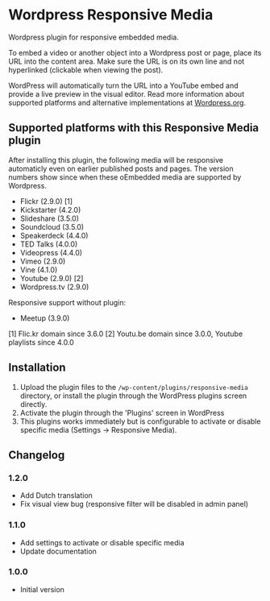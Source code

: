# Wordpress Responsive Media

Wordpress plugin for responsive embedded media.

To embed a video or another object into a Wordpress post or page, place its URL into the content area.
Make sure the URL is on its own line and not hyperlinked (clickable when viewing the post).

WordPress will automatically turn the URL into a YouTube embed and provide a live preview in the visual editor.
Read more information about supported platforms and alternative implementations at [Wordpress.org](https://codex.wordpress.org/Embeds).


## Supported platforms with this Responsive Media plugin

After installing this plugin, the following media will be responsive automaticly even on earlier published posts and pages. The version numbers show since when these oEmbedded media are supported by Wordpress.

* Flickr (2.9.0) [1]
* Kickstarter (4.2.0)
* Slideshare (3.5.0)
* Soundcloud (3.5.0)
* Speakerdeck (4.4.0)
* TED Talks (4.0.0)
* Videopress (4.4.0)
* Vimeo (2.9.0)
* Vine (4.1.0)
* Youtube (2.9.0) [2]
* Wordpress.tv (2.9.0)

Responsive support without plugin:

* Meetup (3.9.0)

[1] Flic.kr domain since 3.6.0
[2] Youtu.be domain since 3.0.0, Youtube playlists since 4.0.0


## Installation

1. Upload the plugin files to the `/wp-content/plugins/responsive-media` directory, or install the plugin through the WordPress plugins screen directly.
2. Activate the plugin through the 'Plugins' screen in WordPress
3. This plugins works immediately but is configurable to activate or disable specific media (Settings -> Responsive Media).


## Changelog

### 1.2.0
* Add Dutch translation
* Fix visual view bug (responsive filter will be disabled in admin panel)

### 1.1.0
* Add settings to activate or disable specific media
* Update documentation

### 1.0.0
* Initial version


